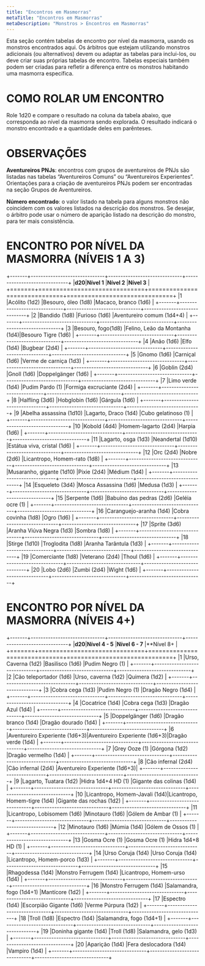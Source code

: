```yaml
---
title: "Encontros em Masmorras"
metaTitle: "Encontros em Masmorras"
metaDescription: "Monstros > Encontros em Masmorras"
---
```


Esta seção contém tabelas de encontro por nível da masmorra, usando os monstros encontrados aqui. Os árbitros que estejam utilizando monstros adicionais (ou alternativos) devem ou adaptar as tabelas para inclui-los, ou deve criar suas próprias tabelas de encontro. Tabelas especiais também podem ser criadas para refletir a diferença entre os monstros habitando uma masmorra específica.

# COMO ROLAR UM ENCONTRO
Role 1d20 e compare o resultado na coluna da tabela abaixo, que corresponda ao nível da masmorra sendo explorada. O resultado indicará o monstro encontrado e a quantidade deles em parênteses.

# OBSERVAÇÕES
**Aventureiros PNJs**: encontros com grupos de aventureiros de PNJs são listadas nas tabelas “Aventureiros Comuns” ou “Aventureiros Experientes”. Orientações para a criação de aventureiros PNJs podem ser encontradas na seção Grupos de Aventureiros.

**Número encontrado**: o valor listado na tabela para alguns monstros não coincidem com os valores listados na descrição dos monstros. Se desejar, o árbitro pode usar o número de aparição listado na descrição do monstro, para ter mais consistência.

# ENCONTRO POR NÍVEL DA MASMORRA (NÍVEIS 1 A 3)

+-------+------------------------------+------------------------------+------------------------------+
|**d20**|**Nível 1**                   |**Nível 2**                   |**Nível 3**                   |
+=======+==============================+==============================+==============================+
|1      |Acólito (1d2)                 |Besouro, óleo (1d8)           |Macaco, branco (1d6)          |
+-------+------------------------------+------------------------------+------------------------------+
|2      |Bandido (1d8)                 |Furioso (1d6)                 |Aventureiro comum (1d4+4)     |
+-------+------------------------------+------------------------------+------------------------------+
|3      |Besouro, fogo(1d8)            |Felino, Leão da Montanha (1d4)|Besouro Tigre (1d6)           |
+-------+------------------------------+------------------------------+------------------------------+
|4      |Anão (1d6)                    |Elfo (1d4)                    |Bugbear (2d4)                 |
+-------+------------------------------+------------------------------+------------------------------+
|5      |Gnomo (1d6)                   |Carniçal (1d6)                |Verme de carniça (1d3)        |
+-------+------------------------------+------------------------------+------------------------------+
|6      |Goblin (2d4)                  |Gnoll (1d6)                   |Doppelgänger (1d6)            |
+-------+------------------------------+------------------------------+------------------------------+
|7      |Limo verde (1d4)              |Pudim Pardo (1)               |Formiga excruciante (2d4)     |
+-------+------------------------------+------------------------------+------------------------------+
|8      |Halfling (3d6)                |Hobglobin (1d6)               |Gárgula (1d6)                 |
+-------+------------------------------+------------------------------+------------------------------+
|9      |Abelha assassina (1d10)       |Lagarto, Draco (1d4)          |Cubo gelatinoso (1)           |
+-------+------------------------------+------------------------------+------------------------------+
|10     |Kobold (4d4)                  |Homem-lagarto (2d4)           |Harpia (1d6)                  |
+-------+------------------------------+------------------------------+------------------------------+
|11     |Lagarto, osga (1d3)           |Neandertal (1d10)             |Estátua viva, cristal (1d6)   |
+-------+------------------------------+------------------------------+------------------------------+
|12     |Orc (2d4)                     |Nobre (2d6)                   |Licantropo, Homem-rato (1d8)  |
+-------+------------------------------+------------------------------+------------------------------+
|13     |Musaranho, gigante (1d10)     |Pixie (2d4)                   |Médium (1d4)                  |
+-------+------------------------------+------------------------------+------------------------------+
|14     |Esqueleto (3d4)               |Mosca Assassina (1d6)         |Medusa (1d3)                  |
+-------+------------------------------+------------------------------+------------------------------+
|15     |Serpente (1d6)                |Babuíno das pedras (2d6)      |Geléia ocre (1)               |
+-------+------------------------------+------------------------------+------------------------------+
|16     |Caranguejo-aranha (1d4)       |Cobra covinha (1d8)           |Ogro (1d6)                    |
+-------+------------------------------+------------------------------+------------------------------+
|17     |Sprite (3d6)                  |Aranha Viúva Negra (1d3)      |Sombra (1d8)                  |
+-------+------------------------------+------------------------------+------------------------------+
|18     |Stirge (1d10)                 |Troglodita (1d8)              |Aranha Tarântula (1d3)        |
+-------+------------------------------+------------------------------+------------------------------+
|19     |Comerciante (1d8)             |Veterano (2d4)                |Thoul (1d6)                   |
+-------+------------------------------+------------------------------+------------------------------+
|20     |Lobo (2d6)                    |Zumbi (2d4)                   |Wight (1d6)                   |
+-------+------------------------------+------------------------------+------------------------------+

# ENCONTRO POR NÍVEL DA MASMORRA (NÍVEIS 4+)

+-------+------------------------------+------------------------------+------------------------------+
|**d20**|**Nível 4 - 5**               |**Nível 6 - 7**               |**Nível 8+                    |
+=======+==============================+==============================+==============================+
|1      |Urso, Caverna (1d2)           |Basilisco (1d6)               |Pudim Negro (1)               |
+-------+------------------------------+------------------------------+------------------------------+
|2      |Cão teleportador (1d6)        |Urso, caverna (1d2)           |Quimera (1d2)                 |
+-------+------------------------------+------------------------------+------------------------------+
|3      |Cobra cega (1d3)              |Pudim Negro (1)               |Dragão Negro (1d4)            |
+-------+------------------------------+------------------------------+------------------------------+
|4      |Cocatrice (1d4)               |Cobra cega (1d3)              |Dragão Azul (1d4)             |
+-------+------------------------------+------------------------------+------------------------------+
|5      |Doppelgänger (1d6)            |Dragão branco (1d4)           |Dragão dourado (1d4)          |
+-------+------------------------------+------------------------------+------------------------------+
|6      |Aventureiro Experiente (1d6+3)|Aventureiro Experiente (1d6+3)|Dragão verde (1d4)            |
+-------+------------------------------+------------------------------+------------------------------+
|7      |Grey Ooze (1)                 |Górgona (1d2)                 |Dragão vermelho (1d4)         |
+-------+------------------------------+------------------------------+------------------------------+
|8      |Cão infernal (2d4)            |Cão infernal (2d4)            |Aventureiro Experiente (1d6+3)|
+-------+------------------------------+------------------------------+------------------------------+
|9      |Lagarto, Tuatara (1d2)        |Hidra 1d4+4 HD (1)            |Gigante das colinas (1d4)     |
+-------+------------------------------+------------------------------+------------------------------+
|10     |Licantropo, Homem-Javali (1d4)|Licantropo, Homem-tigre (1d4) |Gigante das rochas (1d2)      |
+-------+------------------------------+------------------------------+------------------------------+
|11     |Licantropo, Lobisomem (1d6)   |Minotauro (1d6)               |Gólem de Ambar (1)            |
+-------+------------------------------+------------------------------+------------------------------+
|12     |Minotauro (1d6)               |Múmia (1d4)                   |Gólem de Ossos (1)            |
+-------+------------------------------+------------------------------+------------------------------+
|13     |Gosma Ocre (1)                |Gosma Ocre (1)                |Hidra 1d4+8 HD (1)            |
+-------+------------------------------+------------------------------+------------------------------+
|14     |Urso Coruja (1d4)             |Urso Coruja (1d4)             |Licantropo, Homem-porco (1d3) |
+-------+------------------------------+------------------------------+------------------------------+
|15     |Rhagodessa (1d4)              |Monstro Ferrugem (1d4)        |Licantropo, Homem-urso (1d4)  |
+-------+------------------------------+------------------------------+------------------------------+
|16     |Monstro Ferrugem (1d4)        |Salamandra, fogo (1d4+1)      |Mantícore (1d2)               |
+-------+------------------------------+------------------------------+------------------------------+
|17     |Espectro (1d4)                |Escorpião Gigante (1d6)       |Verme Púrpura (1d2)           |
+-------+------------------------------+------------------------------+------------------------------+
|18     |Troll (1d8)                   |Espectro (1d4)                |Salamandra, fogo (1d4+1)      |
+-------+------------------------------+------------------------------+------------------------------+
|19     |Doninha gigante (1d4)         |Troll (1d8)                   |Salamandra, gelo (1d3)        |
+-------+------------------------------+------------------------------+------------------------------+
|20     |Aparição (1d4)                |Fera deslocadora (1d4)        |Vampiro (1d4)                 |
+-------+------------------------------+------------------------------+------------------------------+